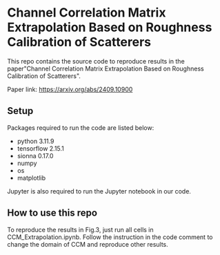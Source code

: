 # Channel Correlation Matrix Extrapolation Based on Roughness Calibration of Scatterers
This repo contains the source code to reproduce results in the paper"Channel Correlation Matrix Extrapolation Based on Roughness Calibration of Scatterers".

Paper link: https://arxiv.org/abs/2409.10900
## Setup
Packages required to run the code are listed below:
- python 3.11.9
- tensorflow 2.15.1
- sionna 0.17.0
- numpy
- os
- matplotlib

Jupyter is also required to run the Jupyter notebook in our code.
## How to use this repo
To reproduce the results in Fig.3, just run all cells in CCM_Extrapolation.ipynb. Follow the instruction in the code comment to change the domain of CCM and reproduce other results.
